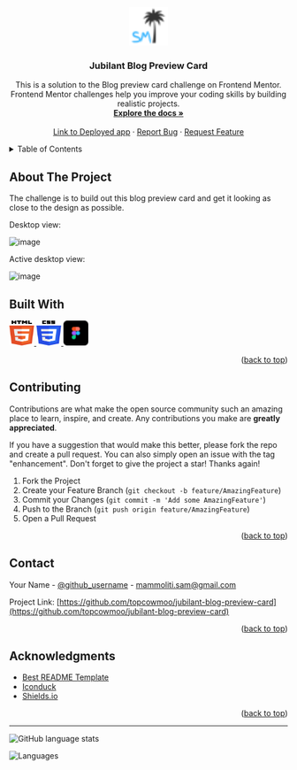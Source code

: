 <br />
<div align="center">
  <a href="https://github.com/topcowmoo/fluffy-disco-note-taker">
    <img src="./assets/images/SMfavicon-32x32.png" alt="Logo" width="70" height="70">
  </a>

<h3 align="center">Jubilant Blog Preview Card</h3>

  <p align="center">
    This is a solution to the Blog preview card challenge on Frontend Mentor. Frontend Mentor challenges help you improve your coding skills by building realistic projects.
    <br />
    <a href="https://github.com/topcowmoo/jubilant-blog-preview-card"><strong>Explore the docs »</strong></a>
    <br />
    <br />
    <a href="https://topcowmoo.github.io/jubilant-blog-preview-card/">Link to Deployed app</a>
    ·
    <a href="https://github.com/topcowmoo/jubilant-blog-preview-card/issues">Report Bug</a>
    ·
    <a href="https://github.com/topcowmoo/jubilant-blog-preview-card/issues">Request Feature</a>
  </p>
</div>

<!-- TABLE OF CONTENTS -->
<details>
  <summary>Table of Contents</summary>
  <ol>
    <li>
      <a href="#about-the-project">About The Project</a>
      <ul>
        <li><a href="#built-with">Built With</a></li>
      </ul>
    </li>
      </ul>
    </li>
    <li><a href="#contributing">Contributing</a></li>
    <li><a href="#contact">Contact</a></li>
    <li><a href="#acknowledgments">Acknowledgments</a></li>
  </ol>
</details>

<!-- ABOUT THE PROJECT -->

## About The Project

The challenge is to build out this blog preview card and get it looking as close to the design as possible.

Desktop view:

![image](https://github.com/topcowmoo/deep-machine/assets/149528212/3beef5d1-8234-4834-a17d-4d24497e039a)

Active desktop view:

![image](https://github.com/topcowmoo/deep-machine/assets/149528212/4761e54e-5ff5-4f0b-b2d8-f88fd0e53d27)

## Built With

<a href="HTML-url">
  <img src="./assets/images/html-5.png" alt="Alt text" width="45" height="45">
  <img src="./assets/images/css-3.png" alt="Alt text" width="45" height="45">
  <img src="./assets/images/figma.png" alt="Alt text" width="45" height="45">
</a>

<p align="right">(<a href="#readme-top">back to top</a>)</p>

<!-- CONTRIBUTING -->

## Contributing

Contributions are what make the open source community such an amazing place to learn, inspire, and create. Any contributions you make are **greatly appreciated**.

If you have a suggestion that would make this better, please fork the repo and create a pull request. You can also simply open an issue with the tag "enhancement".
Don't forget to give the project a star! Thanks again!

1. Fork the Project
2. Create your Feature Branch (`git checkout -b feature/AmazingFeature`)
3. Commit your Changes (`git commit -m 'Add some AmazingFeature'`)
4. Push to the Branch (`git push origin feature/AmazingFeature`)
5. Open a Pull Request

<p align="right">(<a href="#readme-top">back to top</a>)</p>

<!-- CONTACT -->

## Contact

Your Name - [@github_username](https://github.com/topcowmoo) - mammoliti.sam@gmail.com

Project Link: [https://github.com/topcowmoo/jubilant-blog-preview-card](https://github.com/topcowmoo/jubilant-blog-preview-card)

<p align="right">(<a href="#readme-top">back to top</a>)</p>

<!-- ACKNOWLEDGMENTS -->

## Acknowledgments

- [Best README Template](https://github.com/othneildrew/Best-README-Template)
- [Iconduck](https://iconduck.com/)
- [Shields.io](https://shields.io/)

<p align="right">(<a href="#readme-top">back to top</a>)</p>

---

![GitHub language stats](https://img.shields.io/github/languages/top/topcowmoo/jubilant-blog-preview-card)

![Languages](https://img.shields.io/github/languages/count/topcowmoo/jubilant-blog-preview-card)
